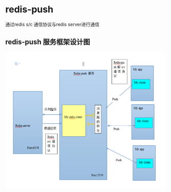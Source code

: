 # redis-push

通过redis s/c 通信协议与redis server进行通信


## redis-push 服务框架设计图
 <img src="redis-push服务框架.png"/>
 
 
 ##